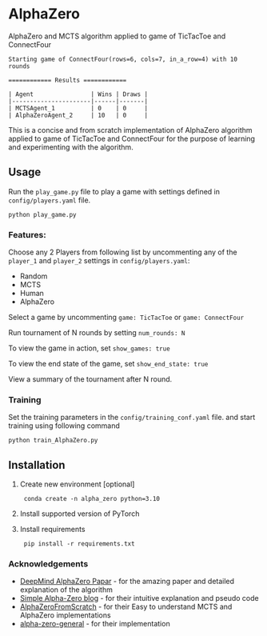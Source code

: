 # AlphaZero
AlphaZero and MCTS algorithm applied to game of TicTacToe and ConnectFour

```
Starting game of ConnectFour(rows=6, cols=7, in_a_row=4) with 10 rounds

============ Results ============

| Agent                | Wins | Draws |
|----------------------|------|-------|
| MCTSAgent_1          | 0    | 0     |
| AlphaZeroAgent_2     | 10   | 0     |
```

This is a concise and from scratch implementation of AlphaZero algorithm applied to game of TicTacToe and ConnectFour for the purpose of learning and experimenting with the algorithm. 

## Usage
Run the `play_game.py` file to play a game with settings defined in `config/players.yaml` file.

    python play_game.py

### Features:
Choose any 2 Players from following list by uncommenting any of the `player_1` and `player_2` settings in `config/players.yaml`:
- Random
- MCTS
- Human
- AlphaZero

Select a game by uncommenting `game: TicTacToe` or `game: ConnectFour`

Run tournament of N rounds by setting `num_rounds: N`

To view the game in action, set `show_games: true`

To view the end state of the game, set `show_end_state: true`

View a summary of the tournament after N round.

### Training

Set the training parameters in the `config/training_conf.yaml` file. and start training using following command

    python train_AlphaZero.py


## Installation
1. Create new environment [optional]
    
        conda create -n alpha_zero python=3.10

2. Install supported version of PyTorch
3. Install requirements
    
        pip install -r requirements.txt


### Acknowledgements
- [DeepMind AlphaZero Papar](https://github.com/keras-rl/keras-rl/blob/master/examples/alpha_zero/README.md) - for the amazing paper and detailed explanation of the algorithm
- [Simple Alpha-Zero blog](https://suragnair.github.io/posts/alphazero.html) - for their intuitive explanation and pseudo code
- [AlphaZeroFromScratch](https://github.com/foersterrobert/AlphaZeroFromScratch) - for their Easy to understand MCTS and AlphaZero implementations
- [alpha-zero-general](https://github.com/suragnair/alpha-zero-general/tree/master) - for their implementation

